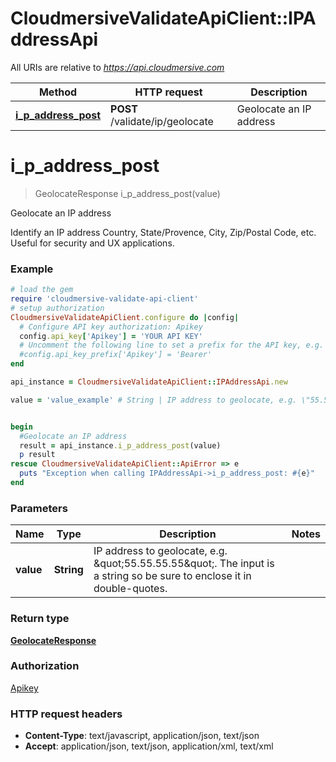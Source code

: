 # CloudmersiveValidateApiClient::IPAddressApi

All URIs are relative to *https://api.cloudmersive.com*

Method | HTTP request | Description
------------- | ------------- | -------------
[**i_p_address_post**](IPAddressApi.md#i_p_address_post) | **POST** /validate/ip/geolocate | Geolocate an IP address


# **i_p_address_post**
> GeolocateResponse i_p_address_post(value)

Geolocate an IP address

Identify an IP address Country, State/Provence, City, Zip/Postal Code, etc.  Useful for security and UX applications.

### Example
```ruby
# load the gem
require 'cloudmersive-validate-api-client'
# setup authorization
CloudmersiveValidateApiClient.configure do |config|
  # Configure API key authorization: Apikey
  config.api_key['Apikey'] = 'YOUR API KEY'
  # Uncomment the following line to set a prefix for the API key, e.g. 'Bearer' (defaults to nil)
  #config.api_key_prefix['Apikey'] = 'Bearer'
end

api_instance = CloudmersiveValidateApiClient::IPAddressApi.new

value = 'value_example' # String | IP address to geolocate, e.g. \"55.55.55.55\".  The input is a string so be sure to enclose it in double-quotes.


begin
  #Geolocate an IP address
  result = api_instance.i_p_address_post(value)
  p result
rescue CloudmersiveValidateApiClient::ApiError => e
  puts "Exception when calling IPAddressApi->i_p_address_post: #{e}"
end
```

### Parameters

Name | Type | Description  | Notes
------------- | ------------- | ------------- | -------------
 **value** | **String**| IP address to geolocate, e.g. \&quot;55.55.55.55\&quot;.  The input is a string so be sure to enclose it in double-quotes. | 

### Return type

[**GeolocateResponse**](GeolocateResponse.md)

### Authorization

[Apikey](../README.md#Apikey)

### HTTP request headers

 - **Content-Type**: text/javascript, application/json, text/json
 - **Accept**: application/json, text/json, application/xml, text/xml



